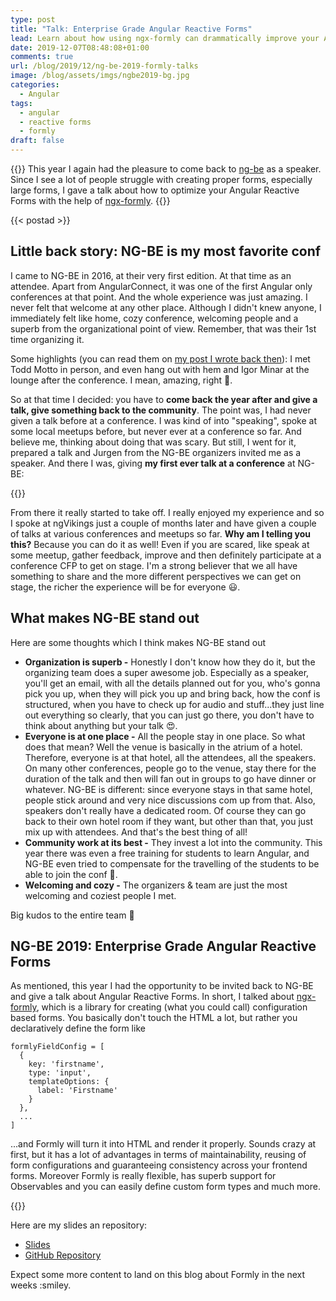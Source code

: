 ```yaml
---
type: post
title: "Talk: Enterprise Grade Angular Reactive Forms"
lead: Learn about how using ngx-formly can drammatically improve your Angular reactive forms
date: 2019-12-07T08:48:08+01:00
comments: true
url: /blog/2019/12/ng-be-2019-formly-talks
image: /blog/assets/imgs/ngbe2019-bg.jpg
categories:
  - Angular
tags:
  - angular
  - reactive forms
  - formly
draft: false
---
```


{{<intro>}}
  This year I again had the pleasure to come back to [ng-be](https://ng-be.org/) as a speaker. Since I see a lot of people struggle with creating proper forms, especially large forms, I gave a talk about how to optimize your Angular Reactive Forms with the help of [ngx-formly](https://formly.dev/).
{{</intro>}}
<!--more-->

{{< postad >}}

## Little back story: NG-BE is my most favorite conf

I came to NG-BE in 2016, at their very first edition. At that time as an attendee. Apart from AngularConnect, it was one of the first Angular only conferences at that point. And the whole experience was just amazing. I never felt that welcome at any other place. Although I didn't knew anyone, I immediately felt like home, cozy conference, welcoming people and a superb from the organizational point of view. Remember, that was their 1st time organizing it.  

Some highlights (you can read them on [my post I wrote back then](/blog/2016/12/angular-community-ngbe-conf/)): I met Todd Motto in person, and even hang out with hem and Igor Minar at the lounge after the conference. I mean, amazing, right 🤩.

So at that time I decided: you have to **come back the year after and give a talk, give something back to the community**. The point was, I had never given a talk before at a conference. I was kind of into "speaking", spoke at some local meetups before, but never ever at a conference so far. And believe me, thinking about doing that was scary. But still, I went for it, prepared a talk and Jurgen from the NG-BE organizers invited me as a speaker. And there I was, giving **my first ever talk at a conference** at NG-BE:

{{<youtube K4YMmwxGKjY>}}

From there it really started to take off. I really enjoyed my experience and so I spoke at ngVikings just a couple of months later and have given a couple of talks at various conferences and meetups so far. **Why am I telling you this?** Because you can do it as well! Even if you are scared, like speak at some meetup, gather feedback, improve and then definitely participate at a conference CFP to get on stage. I'm a strong believer that we all have something to share and the more different perspectives we can get on stage, the richer the experience will be for everyone :smiley:.

## What makes NG-BE stand out

Here are some thoughts which I think makes NG-BE stand out

- **Organization is superb -** Honestly I don't know how they do it, but the organizing team does a super awesome job. Especially as a speaker, you'll get an email, with all the details planned out for you, who's gonna pick you up, when they will pick you up and bring back, how the conf is structured, when you have to check up for audio and stuff...they just line out everything so clearly, that you can just go there, you don't have to think about anything but your talk :heart_eyes:.
- **Everyone is at one place -** All the people stay in one place. So what does that mean? Well the venue is basically in the atrium of a hotel. Therefore, everyone is at that hotel, all the attendees, all the speakers. On many other conferences, people go to the venue, stay there for the duration of the talk and then will fan out in groups to go have dinner or whatever. NG-BE is different: since everyone stays in that same hotel, people stick around and very nice discussions com up from that. Also, speakers don't really have a dedicated room. Of course they can go back to their own hotel room if they want, but other than that, you just mix up with attendees. And that's the best thing of all!
- **Community work at its best -** They invest a lot into the community. This year there was even a free training for students to learn Angular, and NG-BE even tried to compensate for the travelling of the students to be able to join the conf 🤯.
- **Welcoming and cozy -** The organizers & team are just the most welcoming and coziest people I met. 

Big kudos to the entire team 👏

## NG-BE 2019: Enterprise Grade Angular Reactive Forms

As mentioned, this year I had the opportunity to be invited back to NG-BE and give a talk about Angular Reactive Forms. In short, I talked about [ngx-formly](https://formly.dev), which is a library for creating (what you could call) configuration based forms. You basically don't touch the HTML a lot, but rather you declaratively define the form like

```
formlyFieldConfig = [
  {
    key: 'firstname',
    type: 'input',
    templateOptions: {
      label: 'Firstname'
    }
  },
  ...
]
```

...and Formly will turn it into HTML and render it properly. Sounds crazy at first, but it has a lot of advantages in terms of maintainability, reusing of form configurations and guaranteeing consistency across your frontend forms. Moreover Formly is really flexible, has superb support for Observables and you can easily define custom form types and much more.

{{<youtube xNiCHsSAsXo >}}

Here are my slides an repository:

- [Slides](http://bit.ly/ngbe2019-formly-slides)
- [GitHub Repository](http://bit.ly/ngbe2019-formly-repo)

Expect some more content to land on this blog about Formly in the next weeks :smiley.
